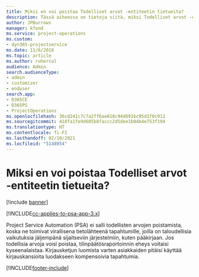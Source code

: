 ```yaml
---
title: Miksi en voi poistaa Todelliset arvot -entiteetin tietueita?
description: Tässä aiheessa on tietoja siitä, miksi Todelliset arvot -entiteetistä ei voi poistaa tietueita.
author: JPBurrows
manager: kfend
ms.service: project-operations
ms.custom:
- dyn365-projectservice
ms.date: 11/6/2018
ms.topic: article
ms.author: ruhercul
audience: Admin
search.audienceType:
- admin
- customizer
- enduser
search.app:
- D365CE
- D365PS
- ProjectOperations
ms.openlocfilehash: 36cd241c7c7a2ff6ae018c94d691bc95d1f0c912
ms.sourcegitcommit: 418fa1fe9d605b8faccc2d5dee1b04b4e753f194
ms.translationtype: HT
ms.contentlocale: fi-FI
ms.lasthandoff: 02/10/2021
ms.locfileid: "5148954"
---
```

# <a name="why-cant-i-delete-records-from-the-actuals-entity"></a>Miksi en voi poistaa Todelliset arvot -entiteetin tietueita?

[!include [banner](../includes/psa-now-project-operations.md)]

[!INCLUDE[cc-applies-to-psa-app-3.x](../includes/cc-applies-to-psa-app-3x.md)]

Project Service Automation (PSA) ei salli todellisten arvojen poistamista, koska ne toimivat virallisena tietolähteenä tapahtumille, joilla on taloudellisia vaikutuksia jäljempänä sijaitseviin järjestelmiin, kuten pääkirjaan. Jos todellisia arvoja voisi poistaa, tilinpäätösraportoinnin eheys voitaisi kyseenalaistaa. Kirjausketjun luomista varten asiakkaiden pitäisi käyttää kirjauskansioita luodakseen kompensoivia tapahtumia.



[!INCLUDE[footer-include](../includes/footer-banner.md)]